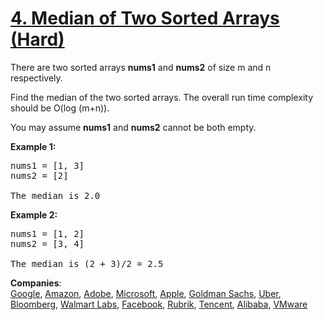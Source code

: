 # [4. Median of Two Sorted Arrays (Hard)](https://leetcode.com/problems/median-of-two-sorted-arrays/)

<p>There are two sorted arrays <b>nums1</b> and <b>nums2</b> of size m and n respectively.</p>

<p>Find the median of the two sorted arrays. The overall run time complexity should be O(log (m+n)).</p>

<p>You may assume <strong>nums1</strong> and <strong>nums2</strong>&nbsp;cannot be both empty.</p>

<p><b>Example 1:</b></p>

<pre>nums1 = [1, 3]
nums2 = [2]

The median is 2.0
</pre>

<p><b>Example 2:</b></p>

<pre>nums1 = [1, 2]
nums2 = [3, 4]

The median is (2 + 3)/2 = 2.5
</pre>


**Companies**:  
[Google](https://leetcode.com/company/google), [Amazon](https://leetcode.com/company/amazon), [Adobe](https://leetcode.com/company/adobe), [Microsoft](https://leetcode.com/company/microsoft), [Apple](https://leetcode.com/company/apple), [Goldman Sachs](https://leetcode.com/company/goldman-sachs), [Uber](https://leetcode.com/company/uber), [Bloomberg](https://leetcode.com/company/bloomberg), [Walmart Labs](https://leetcode.com/company/walmart-labs), [Facebook](https://leetcode.com/company/facebook), [Rubrik](https://leetcode.com/company/rubrik), [Tencent](https://leetcode.com/company/tencent), [Alibaba](https://leetcode.com/company/alibaba), [VMware](https://leetcode.com/company/vmware)
